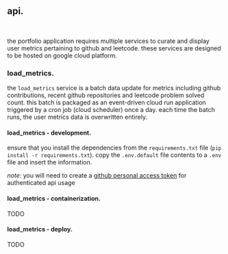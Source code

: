 ## api.
<br/>

the portfolio application requires multiple services to curate and display user metrics pertaining to github and leetcode. these services are designed to be hosted on google cloud platform.

### load_metrics.

the `load_metrics` service is a batch data update for metrics including github contributions, recent github repositories and leetcode problem solved count. this batch is packaged as an event-driven cloud run application triggered by a cron job (cloud scheduler) once a day. each time the batch runs, the user metrics data is overwritten entirely.

#### load_metrics - development.

ensure that you install the dependencies from the `requirements.txt` file (`pip install -r requirements.txt`). copy the `.env.default` file contents to a `.env` file and insert the information. 

_note_: you will need to create a [github personal access token](https://github.com/settings/tokens) for authenticated api usage

#### load_metrics - containerization.

TODO

#### load_metrics - deploy.

TODO
